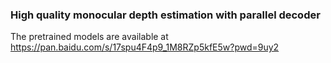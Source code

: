 ### High quality monocular depth estimation with parallel decoder
The pretrained models are available at https://pan.baidu.com/s/17spu4F4p9_1M8RZp5kfE5w?pwd=9uy2

